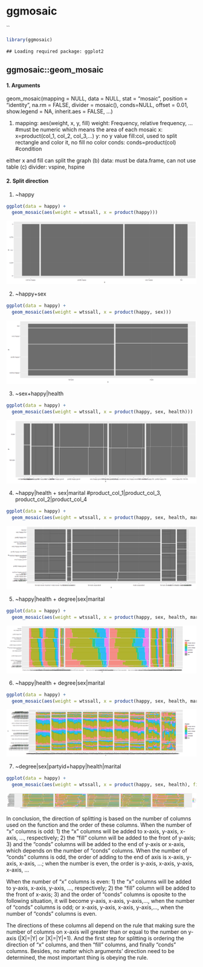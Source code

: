 ggmosaic
================

\`\`

``` r
library(ggmosaic)
```

    ## Loading required package: ggplot2

## ggmosaic::geom\_mosaic

#### 1\. Arguments

geom\_mosaic(mapping = NULL, data = NULL, stat = “mosaic”, position =
“identity”, na.rm = FALSE, divider = mosaic(), conds=NULL, offset =
0.01, show.legend = NA, inherit.aes = FALSE, …)

1)  mapping: aes(weight, x, y, fill) weight: Frequency, relative
    frequency, … \#must be numeric which means the area of each mosaic
    x: x=product(col\_1, col\_2, col\_3,…) y: no y value fill:col, used
    to split rectangle and color it, no fill no color conds:
    conds=product(col) \#condition

either x and fill can split the graph (b) data: must be data.frame, can
not use table (c) divider: vspine, hspine

#### 2\. Split direction

1)  \~happy

<!-- end list -->

``` r
ggplot(data = happy) +
  geom_mosaic(aes(weight = wtssall, x = product(happy)))
```

![](MR-ggmosaic_files/figure-gfm/unnamed-chunk-2-1.png)<!-- -->

2)  \~happy+sex

<!-- end list -->

``` r
ggplot(data = happy) +
  geom_mosaic(aes(weight = wtssall, x = product(happy, sex)))
```

![](MR-ggmosaic_files/figure-gfm/unnamed-chunk-3-1.png)<!-- -->

3)  \~sex+happy|health

<!-- end list -->

``` r
ggplot(data = happy) +
  geom_mosaic(aes(weight = wtssall, x = product(happy, sex, health)))
```

![](MR-ggmosaic_files/figure-gfm/unnamed-chunk-4-1.png)<!-- -->

4)  \~happy|health + sex|marital \#product\_col\_1|product\_col\_3,
    product\_col\_2|product\_col\_4

<!-- end list -->

``` r
ggplot(data = happy) +
  geom_mosaic(aes(weight = wtssall, x = product(happy, sex, health, marital)))
```

![](MR-ggmosaic_files/figure-gfm/unnamed-chunk-5-1.png)<!-- -->

5)  \~happy|health + degree|sex|marital

<!-- end list -->

``` r
ggplot(data = happy) +
  geom_mosaic(aes(weight = wtssall, x = product(happy, sex, health, marital), fill=degree))
```

![](MR-ggmosaic_files/figure-gfm/unnamed-chunk-6-1.png)<!-- -->

6)  \~happy|health + degree|sex|marital

<!-- end list -->

``` r
ggplot(data = happy) +
  geom_mosaic(aes(weight = wtssall, x = product(happy, sex, health, marital), fill=degree, conds=product(partyid)))
```

![](MR-ggmosaic_files/figure-gfm/unnamed-chunk-7-1.png)<!-- -->

7)  \~degree|sex|partyid+happy|health|marital

<!-- end list -->

``` r
ggplot(data = happy) +
  geom_mosaic(aes(weight = wtssall, x = product(happy, sex, health), fill=degree, conds=product(partyid, marital)), na.rm=TRUE)
```

![](MR-ggmosaic_files/figure-gfm/unnamed-chunk-8-1.png)<!-- -->

In conclusion, the direction of splitting is based on the number of
columns used on the function and the order of these columns. When the
number of “x” columns is odd: 1) the “x” columns will be added to
x-axis, y-axis, x-axis, …, respectively; 2) the “fill” column will be
added to the front of y-axis; 3) and the “conds” columns will be added
to the end of y-axis or x-axis, which depends on the number of “conds”
columns. When the number of “conds” columns is odd, the order of adding
to the end of axis is x-axis, y-axis, x-axis, …; when the number is
even, the order is y-axis, x-axis, y-axis, x-axis, …

When the number of “x” columns is even: 1) the “x” columns will be added
to y-axis, x-axis, y-axis, …, respectively; 2) the “fill” column will be
added to the front of x-axis; 3) and the order of “conds” columns is
oposite to the following situation, it will become y-axis, x-axis,
y-axis,…, when the number of “conds” columns is odd; or x-axis, y-axis,
x-axis, y-axis,…, when the number of “conds” columns is even.

The directions of these columns all depend on the rule that making sure
the number of columns on x-axis will greater than or equal to the number
on y-axis (|X|=|Y| or |X|=|Y|+1). And the first step for splitting is
ordering the direction of “x” columns, and then “fill” columns, and
finally “conds” columns. Besides, no matter which arguments’ direction
need to be determined, the most important thing is obeying the rule.
